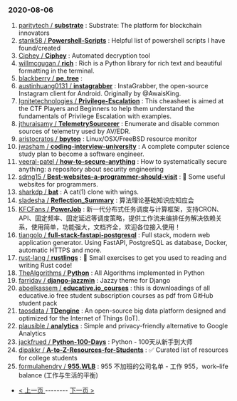 ### 2020-08-06 
1. [
        paritytech /
**substrate**](https://github.com/paritytech/substrate) : Substrate: The platform for blockchain innovators
1. [
        stank58 /
**Powershell-Scripts**](https://github.com/stank58/Powershell-Scripts) : Helpful list of powershell scripts I have found/created
1. [
        Ciphey /
**Ciphey**](https://github.com/Ciphey/Ciphey) : Automated decryption tool
1. [
        willmcgugan /
**rich**](https://github.com/willmcgugan/rich) : Rich is a Python library for rich text and beautiful formatting in the terminal.
1. [
        blackberry /
**pe_tree**](https://github.com/blackberry/pe_tree) : 
1. [
        austinhuang0131 /
**instagrabber**](https://github.com/austinhuang0131/instagrabber) : InstaGrabber, the open-source Instagram client for Android. Originally by @AwaisKing.
1. [
        Ignitetechnologies /
**Privilege-Escalation**](https://github.com/Ignitetechnologies/Privilege-Escalation) : This cheasheet is aimed at the CTF Players and Beginners to help them understand the fundamentals of Privilege Escalation with examples.
1. [
        jthuraisamy /
**TelemetrySourcerer**](https://github.com/jthuraisamy/TelemetrySourcerer) : Enumerate and disable common sources of telemetry used by AV/EDR.
1. [
        aristocratos /
**bpytop**](https://github.com/aristocratos/bpytop) : Linux/OSX/FreeBSD resource monitor
1. [
        jwasham /
**coding-interview-university**](https://github.com/jwasham/coding-interview-university) : A complete computer science study plan to become a software engineer.
1. [
        veeral-patel /
**how-to-secure-anything**](https://github.com/veeral-patel/how-to-secure-anything) : How to systematically secure anything: a repository about security engineering
1. [
        sdmg15 /
**Best-websites-a-programmer-should-visit**](https://github.com/sdmg15/Best-websites-a-programmer-should-visit) : 🔗 Some useful websites for programmers.
1. [
        sharkdp /
**bat**](https://github.com/sharkdp/bat) : A cat(1) clone with wings.
1. [
        sladesha /
**Reflection_Summary**](https://github.com/sladesha/Reflection_Summary) : 算法理论基础知识应知应会
1. [
        KFCFans /
**PowerJob**](https://github.com/KFCFans/PowerJob) : 新一代分布式任务调度与计算框架，支持CRON、API、固定频率、固定延迟等调度策略，提供工作流来编排任务解决依赖关系，使用简单，功能强大，文档齐全，欢迎各位接入使用！
1. [
        tiangolo /
**full-stack-fastapi-postgresql**](https://github.com/tiangolo/full-stack-fastapi-postgresql) : Full stack, modern web application generator. Using FastAPI, PostgreSQL as database, Docker, automatic HTTPS and more.
1. [
        rust-lang /
**rustlings**](https://github.com/rust-lang/rustlings) : 🦀 Small exercises to get you used to reading and writing Rust code!
1. [
        TheAlgorithms /
**Python**](https://github.com/TheAlgorithms/Python) : All Algorithms implemented in Python
1. [
        farridav /
**django-jazzmin**](https://github.com/farridav/django-jazzmin) : Jazzy theme for Django
1. [
        aboelkassem /
**educative.io_courses**](https://github.com/aboelkassem/educative.io_courses) : this is downloadings of all educative.io free student subscription courses as pdf from GitHub student pack
1. [
        taosdata /
**TDengine**](https://github.com/taosdata/TDengine) : An open-source big data platform designed and optimized for the Internet of Things (IoT).
1. [
        plausible /
**analytics**](https://github.com/plausible/analytics) : Simple and privacy-friendly alternative to Google Analytics
1. [
        jackfrued /
**Python-100-Days**](https://github.com/jackfrued/Python-100-Days) : Python - 100天从新手到大师
1. [
        dipakkr /
**A-to-Z-Resources-for-Students**](https://github.com/dipakkr/A-to-Z-Resources-for-Students) : ✅ Curated list of resources for college students
1. [
        formulahendry /
**955.WLB**](https://github.com/formulahendry/955.WLB) : 955 不加班的公司名单 - 工作 955，work–life balance (工作与生活的平衡) 

- [ < 上一页 ](https://github.com/able8/github-trending-daily-record/blob/master/2020-08-05.md) -------- [ 下一页 > ](https://github.com/able8/github-trending-daily-record/blob/master/2020-08-07.md)